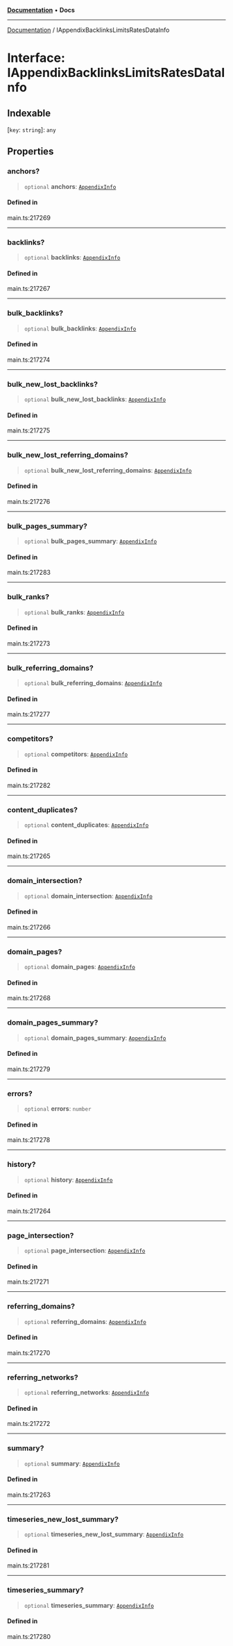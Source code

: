 [**Documentation**](../README.md) • **Docs**

***

[Documentation](../globals.md) / IAppendixBacklinksLimitsRatesDataInfo

# Interface: IAppendixBacklinksLimitsRatesDataInfo

## Indexable

 \[`key`: `string`\]: `any`

## Properties

### anchors?

> `optional` **anchors**: [`AppendixInfo`](../classes/AppendixInfo.md)

#### Defined in

main.ts:217269

***

### backlinks?

> `optional` **backlinks**: [`AppendixInfo`](../classes/AppendixInfo.md)

#### Defined in

main.ts:217267

***

### bulk\_backlinks?

> `optional` **bulk\_backlinks**: [`AppendixInfo`](../classes/AppendixInfo.md)

#### Defined in

main.ts:217274

***

### bulk\_new\_lost\_backlinks?

> `optional` **bulk\_new\_lost\_backlinks**: [`AppendixInfo`](../classes/AppendixInfo.md)

#### Defined in

main.ts:217275

***

### bulk\_new\_lost\_referring\_domains?

> `optional` **bulk\_new\_lost\_referring\_domains**: [`AppendixInfo`](../classes/AppendixInfo.md)

#### Defined in

main.ts:217276

***

### bulk\_pages\_summary?

> `optional` **bulk\_pages\_summary**: [`AppendixInfo`](../classes/AppendixInfo.md)

#### Defined in

main.ts:217283

***

### bulk\_ranks?

> `optional` **bulk\_ranks**: [`AppendixInfo`](../classes/AppendixInfo.md)

#### Defined in

main.ts:217273

***

### bulk\_referring\_domains?

> `optional` **bulk\_referring\_domains**: [`AppendixInfo`](../classes/AppendixInfo.md)

#### Defined in

main.ts:217277

***

### competitors?

> `optional` **competitors**: [`AppendixInfo`](../classes/AppendixInfo.md)

#### Defined in

main.ts:217282

***

### content\_duplicates?

> `optional` **content\_duplicates**: [`AppendixInfo`](../classes/AppendixInfo.md)

#### Defined in

main.ts:217265

***

### domain\_intersection?

> `optional` **domain\_intersection**: [`AppendixInfo`](../classes/AppendixInfo.md)

#### Defined in

main.ts:217266

***

### domain\_pages?

> `optional` **domain\_pages**: [`AppendixInfo`](../classes/AppendixInfo.md)

#### Defined in

main.ts:217268

***

### domain\_pages\_summary?

> `optional` **domain\_pages\_summary**: [`AppendixInfo`](../classes/AppendixInfo.md)

#### Defined in

main.ts:217279

***

### errors?

> `optional` **errors**: `number`

#### Defined in

main.ts:217278

***

### history?

> `optional` **history**: [`AppendixInfo`](../classes/AppendixInfo.md)

#### Defined in

main.ts:217264

***

### page\_intersection?

> `optional` **page\_intersection**: [`AppendixInfo`](../classes/AppendixInfo.md)

#### Defined in

main.ts:217271

***

### referring\_domains?

> `optional` **referring\_domains**: [`AppendixInfo`](../classes/AppendixInfo.md)

#### Defined in

main.ts:217270

***

### referring\_networks?

> `optional` **referring\_networks**: [`AppendixInfo`](../classes/AppendixInfo.md)

#### Defined in

main.ts:217272

***

### summary?

> `optional` **summary**: [`AppendixInfo`](../classes/AppendixInfo.md)

#### Defined in

main.ts:217263

***

### timeseries\_new\_lost\_summary?

> `optional` **timeseries\_new\_lost\_summary**: [`AppendixInfo`](../classes/AppendixInfo.md)

#### Defined in

main.ts:217281

***

### timeseries\_summary?

> `optional` **timeseries\_summary**: [`AppendixInfo`](../classes/AppendixInfo.md)

#### Defined in

main.ts:217280
